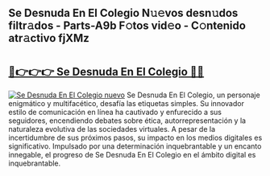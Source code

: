 ## Se Desnuda En El Colegio N𝚞𝚎vos desn𝚞dos filtr𝚊dos - Parts-A9b F𝚘tos vid𝚎o - C𝚘ntenido atr𝚊ctivo fjXMz

# <h2><a href="http://mbdbf51.tromn.icu/?c=Se+Desnuda+En+El+Colegio">🔗👉👉👉 Se Desnuda En El Colegio 🔗🔗</a></h2>

[![Se Desnuda En El Colegio nuevo](https://i.imgur.com/pEAQMta.gif)](http://mbdbf51.tromn.icu/?c=Se+Desnuda+En+El+Colegio)
Se Desnuda En El Colegio, un personaje enigmático y multifacético, desafía las etiquetas simples. Su innovador estilo de comunicación en línea ha cautivado y enfurecido a sus seguidores, encendiendo debates sobre ética, autorrepresentación y la naturaleza evolutiva de las sociedades virtuales. A pesar de la incertidumbre de sus próximos pasos, su impacto en los medios digitales es significativo. Impulsado por una determinación inquebrantable y un encanto innegable, el progreso de Se Desnuda En El Colegio en el ámbito digital es inquebrantable.
